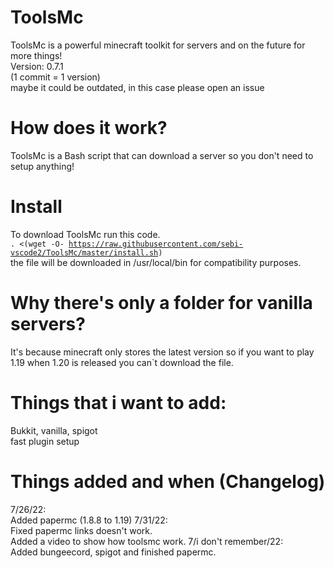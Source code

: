 # ToolsMc
ToolsMc is a powerful minecraft toolkit for servers and on the future for more things!
<br>
Version: 0.7.1
<br>
(1 commit = 1 version)
<br>
maybe it could be outdated, in this case please open an issue
# How does it work?
ToolsMc is a Bash script that can download a server so you don't need to setup anything!

# Install 
To download ToolsMc run this code.
<br>
<code>. <(wget -O- https://raw.githubusercontent.com/sebi-vscode2/ToolsMc/master/install.sh)</code>
<br>
the file will be downloaded in /usr/local/bin for compatibility purposes.

# Why there's only a folder for vanilla servers?
It's because minecraft only stores the latest version so if you want to play 1.19 when 1.20 is released you can`t download the file.

# Things that i want to add:
  Bukkit, vanilla, spigot
 <br>
  fast plugin setup
# Things added and when (Changelog)
  7/26/22:
  <br>
  Added papermc (1.8.8 to 1.19)
  7/31/22:
  <br>
 Fixed papermc links doesn't work.
 <br>
 Added a video to show how toolsmc work.
 7/i don't remember/22:
 <br>
 Added bungeecord, spigot and finished papermc.

